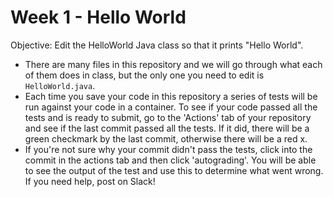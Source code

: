 # Week 1 - Hello World

Objective: Edit the HelloWorld Java class so that it prints "Hello World".  

   * There are many files in this repository and we will go through what each of them does in class, but the only one you need to edit is `HelloWorld.java`.
   * Each time you save your code in this repository a series of tests will be run against your code in a container.  To see if your code passed all the tests and is ready to submit, go to the 'Actions' tab of your repository and see if the last commit passed all the tests.  If it did, there will be a green checkmark by the last commit, otherwise there will be a red x.
   * If you're not sure why your commit didn't pass the tests, click into the commit in the actions tab and then click 'autograding'.  You will be able to see the output of the test and use this to determine what went wrong.  If you need help, post on Slack!
  
